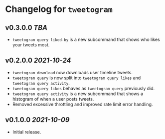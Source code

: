 # Changelog for `tweetogram`

## v0.3.0.0 _TBA_

- `tweetogram query liked-by` is a new subcommand that shows who likes your tweets most.

## v0.2.0.0 _2021-10-24_

- `tweetogram download` now downloads user timeline tweets.
- `tweetogram query` is now split into `tweetogram query likes` and `tweetogram query activity`.
- `tweetogram query likes` behaves as `tweetogram query` previously did.
- `tweetogram query activity` is a new subcommand that shows a histogram of when a user posts tweets.
- Removed excessive throttling and improved rate limit error handling.

## v0.1.0.0 _2021-10-09_

- Initial release.
